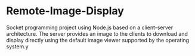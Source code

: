 # Remote-Image-Display
Socket programming project using Node.js based on a client-server architecture. The server provides an image to the clients to download and display directly using the default image viewer supported by the operating system.y
